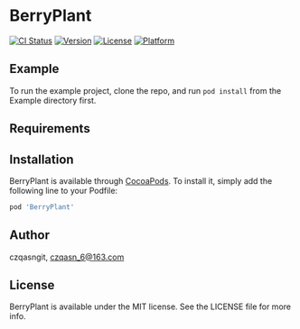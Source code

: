 # BerryPlant

[![CI Status](https://img.shields.io/travis/czqasngit/BerryPlant.svg?style=flat)](https://travis-ci.org/czqasngit/BerryPlant)
[![Version](https://img.shields.io/cocoapods/v/BerryPlant.svg?style=flat)](https://cocoapods.org/pods/BerryPlant)
[![License](https://img.shields.io/cocoapods/l/BerryPlant.svg?style=flat)](https://cocoapods.org/pods/BerryPlant)
[![Platform](https://img.shields.io/cocoapods/p/BerryPlant.svg?style=flat)](https://cocoapods.org/pods/BerryPlant)

## Example

To run the example project, clone the repo, and run `pod install` from the Example directory first.

## Requirements

## Installation

BerryPlant is available through [CocoaPods](https://cocoapods.org). To install
it, simply add the following line to your Podfile:

```ruby
pod 'BerryPlant'
```

## Author

czqasngit, czqasn_6@163.com

## License

BerryPlant is available under the MIT license. See the LICENSE file for more info.
